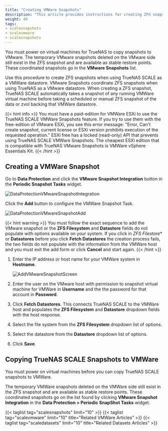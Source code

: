 ```yaml
---
title: "Creating VMWare Snapshots"
description: "This article provides instructions for creating ZFS snapshots when using TrueNAS as a VMWare datastore."
weight: 40 
tags:
- scalesnapshots
- scalevmware
- scalesnapshots
---
```



You must power on virtual machines for TrueNAS to copy snapshots to VMware.
The temporary VMware snapshots deleted on the VMware side still exist in the ZFS snapshot and are available as stable restore points.
These coordinated snapshots go in the **VMware Snapshots** list.

Use this procedure to create ZFS snapshots when using TrueNAS SCALE as a VMWare datastore. VMware Snapshots coordinate ZFS snapshots when using TrueNAS as a VMware datastore.
When creating a ZFS snapshot, TrueNAS SCALE automatically takes a snapshot of any running VMWare virtual machine before taking a scheduled or manual ZFS snapshot of the data or zvol backing that VMWare datastore.

{{< hint info >}}
You must have a paid-edition for VMWare ESXi to use the TrueNAS SCALE VMWare Snapshots feature.
If you try to use them with the free-edition of VMware ESXi, you see this error message: "Error, Can't create snapshot, current license or ESXi version prohibits execution of the requested operation."
ESXi free has a locked (read-only) API that prevents using TrueNAS SCALE VMWare Snapshots.
The cheapest ESXi edition that is compatible with TrueNAS VMware Snapshots is VMWare vSphere Essentials Kit.
{{< /hint >}}

## Creating a VMWare Snapshot

Go to **Data Protection** and click the **VMware Snapshot Integration** button in the **Periodic Snapshot Tasks** widget.

![DataProtectionVMwareSnapshotIntegration](/images/SCALE/22.12/vmwaresnapshottask.png "VMware Snapshot Integration")

Click the **Add** button to configure the VMWare Snapshot Task.

![DataProtectionVMwareSnapshotAdd](/images/SCALE/22.12/vmwareaddsnapshottask.png "Add VMware Snapshot Task")

{{< hint warning >}}
You must follow the exact sequence to add the VMware snapshot or the  **ZFS Filesystem** and  **Datastore** fields do not populate with options available on your system.
If you click in *ZFS Filestore** or **Datastores** before you click **Fetch Datastores** the creation process fails, the two fields do not populate with the information from the VMWare host and you must exit the add form or click **Cancel** and start again.
{{< /hint >}}

1. Enter the IP address or host name for your VMWare system in **Hostname**.
   
   ![AddVMwareSnapshotScreen](/images/SCALE/22.02/AddVMwareSnapshotScreen.png "Add VMware-Snapshot Screen")

2. Enter the user on the VMware host with permission to snapshot virtual machine for VMWare in **Username** and the the password for that account in **Password**.

3. Click **Fetch Datastores**. This connects TrueNAS SCALE to the VMWare host and populates the **ZFS Filesystem** and **Datastore** dropdown fields with the host response.

4. Select the file system from the **ZFS Filesystem** dropdown list of options.

5. Select the datastore from the **Datastore** dropdown list of options. 

6. Click **Save**.

## Copying TrueNAS SCALE Snapshots to VMWare

You must power on virtual machines before you can copy TrueNAS SCALE snapshots to VMWare.

The temporary VMWare snapshots deleted on the VMWare side still exist in the ZFS snapshot and are available as stable restore points.
These coordinated snapshots go on the list found by clicking **VMware Snapshot Integration** in the **Data Protection > Periodic SnapShot Tasks** widget.

{{< taglist tag="scalesnapshots" limit="10" >}}
{{< taglist tag="scalevmware" limit="10" title="Related VMWare Articles" >}}
{{< taglist tag="scaledatasets" limit="10" title="Related Datasets Articles" >}}
